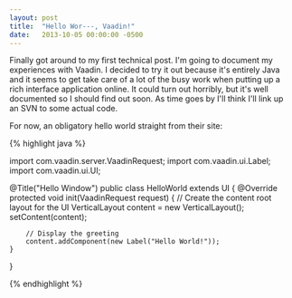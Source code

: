 ```yaml
---
layout: post
title:  "Hello Wor---, Vaadin!"
date:   2013-10-05 00:00:00 -0500
---
```


Finally got around to my first technical post. I'm going to document my experiences with Vaadin. I decided to try it out because it's entirely Java and it seems to get take care of a lot of the busy work when putting up a rich interface application online. It could turn out horribly, but it's well documented so I should find out soon. As time goes by I'll think I'll link up an SVN to some actual code.

For now, an obligatory hello world straight from their site:

{% highlight java %}

import com.vaadin.server.VaadinRequest;
import com.vaadin.ui.Label;
import com.vaadin.ui.UI;

@Title("Hello Window")
public class HelloWorld extends UI {
    @Override
    protected void init(VaadinRequest request) {
        // Create the content root layout for the UI
        VerticalLayout content = new VerticalLayout();
        setContent(content);

        // Display the greeting
        content.addComponent(new Label("Hello World!"));
    }
}

{% endhighlight %}